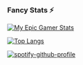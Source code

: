 ### Fancy Stats ⚡


<!-- Github Stats -->
[![My Epic Gamer Stats](https://github-readme-stats.vercel.app/api?username=uPorter&theme=shades-of-purple&count_private=true&show_icons=true&include_all_commits=true)](https://github.com/anuraghazra/github-readme-stats)

<!-- My Top Languages -->
[![Top Langs](https://github-readme-stats.vercel.app/api/top-langs/?username=uPorter&theme=shades-of-purple&langs_count=80&layout=compact)](https://github.com/anuraghazra/github-readme-stats)

[![spotify-github-profile](https://spotify-github-profile.vercel.app/api/view?uid=t6glhfkpd7b69rm7m2fdzj26n&cover_image=true&theme=default&bar_color=53b14f&bar_color_cover=true)](https://github.com/kittinan/spotify-github-profile)

<!--
**uPorter/uPorter** is a ✨ _special_ ✨ repository because its `README.md` (this file) appears on your GitHub profile.



<iframe src="https://open.spotify.com/embed/track/4s5MyMeElBghgUmSihtic9" width="100%" height="380" frameBorder="0" allowfullscreen="" allow="autoplay; clipboard-write; encrypted-media; fullscreen; picture-in-picture"></iframe>

[![Spotify](https://spotify-github-readme.vercel.app/api/spotify)](https://open.spotify.com/collection/tracks)

Here are some ideas to get you started:

- 🔭 I’m currently working on ...
- 🌱 I’m currently learning ...
- 👯 I’m looking to collaborate on ...
- 🤔 I’m looking for help with ...
- 💬 Ask me about ...
- 📫 How to reach me: ...
- 😄 Pronouns: ...
- ⚡ Fun fact: ...
-->

